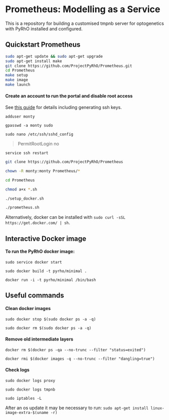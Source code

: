 Prometheus: Modelling as a Service
==================================

This is a repository for building a customised tmpnb server for optogenetics with PyRhO installed and configured.

Quickstart Prometheus
---------------------

```bash
sudo apt-get update && sudo apt-get upgrade
sudo apt-get install make
git clone https://github.com/ProjectPyRhO/Prometheus.git
cd Prometheus
make setup
make image
make launch
```

#### Create an account to run the portal and disable root access
See [this guide](https://www.digitalocean.com/community/tutorials/initial-server-setup-with-ubuntu-14-04) for details including generating ssh keys.

`adduser monty`

`gpasswd -a monty sudo`

`sudo nano /etc/ssh/sshd_config`

> PermitRootLogin no

`service ssh restart`

```bash
git clone https://github.com/ProjectPyRhO/Prometheus

chown -R monty:monty Prometheus/*

cd Prometheus

chmod a+x *.sh

./setup_docker.sh

./prometheus.sh
```

Alternatively, docker can be installed with `sudo curl -sSL https://get.docker.com/ | sh`.

Interactive Docker image
------------------------

#### To run the PyRhO docker image:

`sudo service docker start`

`sudo docker build -t pyrho/minimal .`

`docker run -i -t pyrho/minimal /bin/bash`

Useful commands
---------------

#### Clean docker images
`sudo docker stop $(sudo docker ps -a -q)`

`sudo docker rm $(sudo docker ps -a -q)`

#### Remove old intermediate layers
`docker rm $(docker ps -qa --no-trunc --filter "status=exited")`

`docker rmi $(docker images -q --no-trunc --filter "dangling=true")`

#### Check logs
`sudo docker logs proxy`

`sudo docker logs tmpnb`

`sudo iptables -L`

After an os update it may be necessary to run:
`sudo apt-get install linux-image-extra-$(uname -r)`
